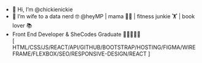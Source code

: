 - 👋 Hi, I’m @chickienickie
- 👀 I’m wife to a data nerd 🤓 @heyMP |   mama 👱👧  |  fitness junkie 🏋  |  book lover 📚
- Front End Developer & SheCodes Graduate 👩🏼‍💻👩‍🎓  
[ HTML/CSS/JS/REACT/API/GITHUB/BOOTSTRAP/HOSTING/FIGMA/WIREFRAME/FLEXBOX/SEO/RESPONSIVE-DESIGN/REACT ]
